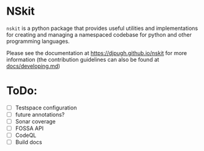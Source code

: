 # NSkit

``nskit`` is a python package that provides useful utilities and implementations for creating and managing a namespaced codebase for python and other programming languages.

Please see the documentation at https://djpugh.github.io/nskit for more information (the contribution guidelines can also be found at [docs/developing.md](docs/developing.md))



# ToDo:

- [ ] Testspace configuration
- [ ] future annotations?
- [ ] Sonar coverage
- [ ] FOSSA API
- [ ] CodeQL
- [ ] Build docs